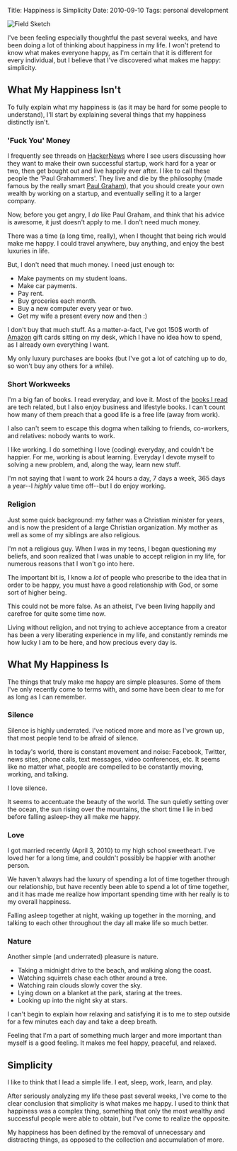 Title: Happiness is Simplicity
Date: 2010-09-10
Tags: personal development


![Field Sketch][]


I've been feeling especially thoughtful the past several weeks, and have been
doing a lot of thinking about happiness in my life.  I won't pretend to know
what makes everyone happy, as I'm certain that it is different for every
individual, but I believe that I've discovered what makes me happy: simplicity.


## What My Happiness Isn't

To fully explain what my happiness is (as it may be hard for some people to
understand), I'll start by explaining several things that my happiness
distinctly isn't.


### 'Fuck You' Money

I frequently see threads on [HackerNews][] where I see users discussing how
they want to make their own successful startup, work hard for a year or two,
then get bought out and live happily ever after.  I like to call these people
the 'Paul Grahammers'.  They live and die by the philosophy (made famous by the
really smart [Paul Graham][]), that you should create your own wealth by
working on a startup, and eventually selling it to a larger company.

Now, before you get angry, I *do* like Paul Graham, and think that his advice
is awesome, it just doesn't apply to me.  I don't need much money.

There was a time (a long time, really), when I thought that being rich would
make me happy.  I could travel anywhere, buy anything, and enjoy the best
luxuries in life.

But, I don't need that much money.  I need just enough to:

-   Make payments on my student loans.
-   Make car payments.
-   Pay rent.
-   Buy groceries each month.
-   Buy a new computer every year or two.
-   Get my wife a present every now and then :)

I don't buy that much stuff.  As a matter-a-fact, I've got 150$ worth of
[Amazon][] gift cards sitting on my desk, which I have no idea how to spend, as
I already own everything I want.

My only luxury purchases are books (but I've got a lot of catching up to do, so
won't buy any others for a while).


### Short Workweeks

I'm a big fan of books.  I read everyday, and love it.  Most of the
[books I read][] are tech related, but I also enjoy business and lifestyle
books.  I can't count how many of them preach that a good life is a free life
(away from work).

I also can't seem to escape this dogma when talking to friends, co-workers, and
relatives: nobody wants to work.

I like working.  I do something I love (coding) everyday, and couldn't be
happier.  For me, working is about learning.  Everyday I devote myself to
solving a new problem, and, along the way, learn new stuff.

I'm not saying that I want to work 24 hours a day, 7 days a week, 365 days a
year--I *highly* value time off--but I do enjoy working.


### Religion

Just some quick background: my father was a Christian minister for years, and
is now the president of a large Christian organization.  My mother as well as
some of my siblings are also religious.

I'm not a religious guy.  When I was in my teens, I began questioning my
beliefs, and soon realized that I was unable to accept religion in my life, for
numerous reasons that I won't go into here.

The important bit is, I know a *lot* of people who prescribe to the idea that
in order to be happy, you must have a good relationship with God, or some sort
of higher being.

This could not be more false.  As an atheist, I've been living happily and
carefree for quite some time now.

Living without religion, and not trying to achieve acceptance from a creator
has been a very liberating experience in my life, and constantly reminds me how
lucky I am to be here, and how precious every day is.


## What My Happiness Is

The things that truly make me happy are simple pleasures.  Some of them I've
only recently come to terms with, and some have been clear to me for as long as
I can remember.


### Silence

Silence is highly underrated.  I've noticed more and more as I've grown up,
that most people tend to be afraid of silence.

In today's world, there is constant movement and noise: Facebook, Twitter, news
sites, phone calls, text messages, video conferences, etc.  It seems like no
matter what, people are compelled to be constantly moving, working, and
talking.

I love silence.

It seems to accentuate the beauty of the world.  The sun quietly setting over
the ocean, the sun rising over the mountains, the short time I lie in bed
before falling asleep-they all make me happy.


### Love

I got married recently (April 3, 2010) to my high school sweetheart.  I've
loved her for a long time, and couldn't possibly be happier with another
person.

We haven't always had the luxury of spending a lot of time together through our
relationship, but have recently been able to spend a lot of time together, and
it has made me realize how important spending time with her really is to my
overall happiness.

Falling asleep together at night, waking up together in the morning, and
talking to each other throughout the day all make life so much better.


### Nature

Another simple (and underrated) pleasure is nature.

-   Taking a midnight drive to the beach, and walking along the coast.
-   Watching squirrels chase each other around a tree.
-   Watching rain clouds slowly cover the sky.
-   Lying down on a blanket at the park, staring at the trees.
-   Looking up into the night sky at stars.

I can't begin to explain how relaxing and satisfying it is to me to step
outside for a few minutes each day and take a deep breath.

Feeling that I'm a part of something much larger and more important than myself
is a good feeling.  It makes me feel happy, peaceful, and relaxed.


## Simplicity

I like to think that I lead a simple life.  I eat, sleep, work, learn, and
play.

After seriously analyzing my life these past several weeks, I've come to the
clear conclusion that simplicity is what makes me happy.  I used to think that
happiness was a complex thing, something that only the most wealthy and
successful people were able to obtain, but I've come to realize the opposite.

My happiness has been defined by the removal of unnecessary and distracting
things, as opposed to the collection and accumulation of more.


  [Field Sketch]: {filename}/images/2010/field-sketch.png "Field Sketch"
  [HackerNews]: http://news.ycombinator.com/ "Hacker News"
  [Paul Graham]: http://www.paulgraham.com/ "Paul Graham"
  [Amazon]: http://www.amazon.com/?_encoding=UTF8&camp=1789&creative=390957&linkCode=ur2&tag=rdegges-20 "Amazon"
  [books I read]: http://www.amazon.com/gp/cdp/member-reviews/A3E3Y9R7W5NAI8/?ie=UTF8&camp=1789&creative=390957&linkCode=ur2&sort_by=MostRecentReview&tag=rdegges-20 "Randall Degges' Amazon Reviews"
